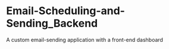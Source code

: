# Email-Scheduling-and-Sending_Backend
A custom email-sending application with a front-end dashboard
